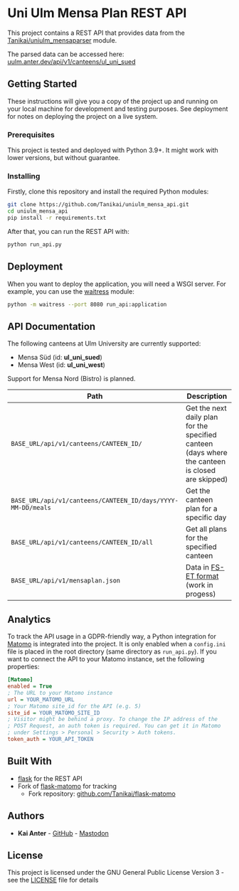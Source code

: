 # Uni Ulm Mensa Plan REST API

This project contains a REST API that provides data from the
[Tanikai/uniulm_mensaparser](https://github.com/Tanikai/uniulm_mensaparser)
module.

The parsed data can be accessed here:
[uulm.anter.dev/api/v1/canteens/ul_uni_sued](https://uulm.anter.dev/api/v1/canteens/ul_uni_sued)

## Getting Started

These instructions will give you a copy of the project up and running on
your local machine for development and testing purposes. See deployment
for notes on deploying the project on a live system.

### Prerequisites

This project is tested and deployed with Python 3.9+. It might work with lower
versions, but without guarantee.

### Installing

Firstly, clone this repository and install the required Python modules:

```sh
git clone https://github.com/Tanikai/uniulm_mensa_api.git
cd uniulm_mensa_api
pip install -r requirements.txt
```

After that, you can run the REST API with:

```sh
python run_api.py
```

## Deployment

When you want to deploy the application, you will need a WSGI server. For
example, you can use the [waitress](https://github.com/Pylons/waitress) module:

```sh
python -m waitress --port 8080 run_api:application
```

## API Documentation

The following canteens at Ulm University are currently supported:

- Mensa Süd (id: **ul_uni_sued**)
- Mensa West (id: **ul_uni_west**)

Support for Mensa Nord (Bistro) is planned.

| Path                                                        | Description                                                                                      |
|-------------------------------------------------------------|--------------------------------------------------------------------------------------------------|
| `BASE_URL/api/v1/canteens/CANTEEN_ID/`                      | Get the next daily plan for the specified canteen (days where the canteen is closed are skipped) |
| `BASE_URL/api/v1/canteens/CANTEEN_ID/days/YYYY-MM-DD/meals` | Get the canteen plan for a specific day                                                          |
| `BASE_URL/api/v1/canteens/CANTEEN_ID/all`                   | Get all plans for the specified canteen                                                          |
| `BASE_URL/api/v1/mensaplan.json`                            | Data in [FS-ET format](https://mensaplan.fs-et.de/data/mensaplan.json) (work in progess)         |


## Analytics

To track the API usage in a GDPR-friendly way, a Python integration
for [Matomo](https://matomo.org/) is integrated into the project. It is only
enabled when a `config.ini` file is placed in the root directory (same directory
as `run_api.py`). If you want to connect the API to your Matomo instance, set
the following properties:

```ini
[Matomo]
enabled = True 
; The URL to your Matomo instance
url = YOUR_MATOMO_URL
; Your Matomo site_id for the API (e.g. 5)
site_id = YOUR_MATOMO_SITE_ID 
; Visitor might be behind a proxy. To change the IP address of the 
; POST Request, an auth token is required. You can get it in Matomo
; under Settings > Personal > Security > Auth tokens.
token_auth = YOUR_API_TOKEN
```

## Built With

- [flask](https://flask.palletsprojects.com/) for the REST API
- Fork of [flask-matomo](https://flask-matomo.readthedocs.io/en/latest/) for tracking
  - Fork repository: [github.com/Tanikai/flask-matomo](https://github.com/Tanikai/flask-matomo)

## Authors

- **Kai Anter** - [GitHub](https://github.com/Tanikai) - [Mastodon](https://hachyderm.io/@tanikai)

## License

This project is licensed under the GNU General Public License Version 3 - see
the [LICENSE](LICENSE) file for details
